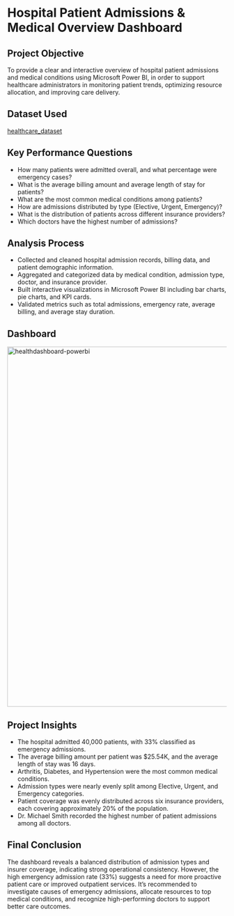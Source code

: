 # Hospital Patient Admissions & Medical Overview Dashboard

## Project Objective
To provide a clear and interactive overview of hospital patient admissions and medical conditions using Microsoft Power BI, in order to support healthcare administrators in monitoring patient trends, optimizing resource allocation, and improving care delivery.

## Dataset Used
[healthcare_dataset](https://github.com/LeviAdamMiller/Medical_Overview/blob/main/healthcare_dataset.csv)

## Key Performance Questions
- How many patients were admitted overall, and what percentage were emergency cases?
- What is the average billing amount and average length of stay for patients?
- What are the most common medical conditions among patients?
- How are admissions distributed by type (Elective, Urgent, Emergency)?
- What is the distribution of patients across different insurance providers?
- Which doctors have the highest number of admissions?

## Analysis Process
- Collected and cleaned hospital admission records, billing data, and patient demographic information.
- Aggregated and categorized data by medical condition, admission type, doctor, and insurance provider.
- Built interactive visualizations in Microsoft Power BI including bar charts, pie charts, and KPI cards.
- Validated metrics such as total admissions, emergency rate, average billing, and average stay duration.

## Dashboard
<img width="1466" height="827" alt="healthdashboard-powerbi" src="https://github.com/user-attachments/assets/4b16e3aa-a5ee-4fb3-b52d-03497e429e31" />

## Project Insights
- The hospital admitted 40,000 patients, with 33% classified as emergency admissions.
- The average billing amount per patient was $25.54K, and the average length of stay was 16 days.
- Arthritis, Diabetes, and Hypertension were the most common medical conditions.
- Admission types were nearly evenly split among Elective, Urgent, and Emergency categories.
- Patient coverage was evenly distributed across six insurance providers, each covering approximately 20% of the population.
- Dr. Michael Smith recorded the highest number of patient admissions among all doctors.

## Final Conclusion
The dashboard reveals a balanced distribution of admission types and insurer coverage, indicating strong operational consistency. However, the high emergency admission rate (33%) suggests a need for more proactive patient care or improved outpatient services. It’s recommended to investigate causes of emergency admissions, allocate resources to top medical conditions, and recognize high-performing doctors to support better care outcomes.
